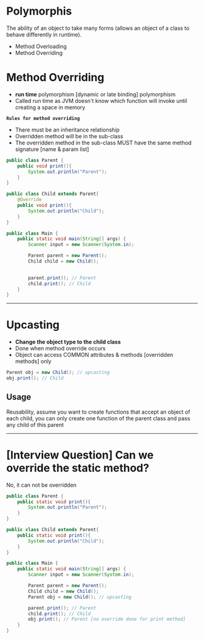 # Polymorphis
The ability of an object to take many forms (allows an object of a class to behave differently in runtime).

- Method Overloading
- Method Overriding




# Method Overriding
- **run time** polymorphism [dynamic or late binding] polymorphism
- Called run time as JVM doesn't know which function will invoke until creating a space in memory

**`Rules for method overriding`** 
- There must be an inheritance relationship
- Overridden method will be in the sub-class
- The overridden method in the sub-class MUST have the same method signature [name & param list]

```java
public class Parent {
    public void print(){
        System.out.println("Parent");
    }
}
```
```java
public class Child extends Parent{
    @Override
    public void print(){
        System.out.println("Child");
    }
}
```
```java
public class Main {
    public static void main(String[] args) {
        Scanner input = new Scanner(System.in);

        Parent parent = new Parent();
        Child child = new Child();
        

        parent.print(); // Parent
        child.print(); // Child
    }
}
```
---
# Upcasting
- **Change the object type to the child class**
- Done when method override occurs
- Object can access COMMON attributes & methods [overridden methods] only

```java
Parent obj = new Child(); // upcasting
obj.print(); // Child
```
## Usage
Reusability, assume you want to create functions that accept an object of each child, you can only create one function of the parent class and pass any child of this parent

---
# [Interview Question] Can we override the static method?
No, it can not be overridden
```java
public class Parent {
    public static void print(){
        System.out.println("Parent");
    }
}
```
```java
public class Child extends Parent{
    public static void print(){
        System.out.println("Child");
    }
}
```
```java
public class Main {
    public static void main(String[] args) {
        Scanner input = new Scanner(System.in);

        Parent parent = new Parent();
        Child child = new Child();
        Parent obj = new Child(); // upcasting

        parent.print(); // Parent
        child.print(); // Child
        obj.print(); // Parent [no override done for print method]
    }
}
```
